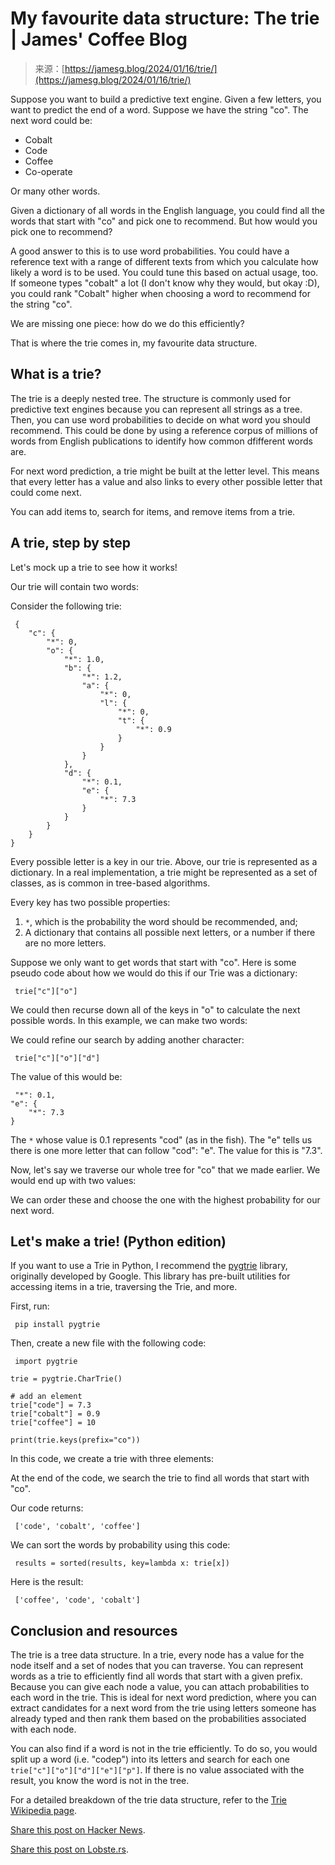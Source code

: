 <!--yml
category: 未分类
date: 2024-05-27 14:33:33
-->

# My favourite data structure: The trie | James' Coffee Blog

> 来源：[https://jamesg.blog/2024/01/16/trie/](https://jamesg.blog/2024/01/16/trie/)

Suppose you want to build a predictive text engine. Given a few letters, you want to predict the end of a word. Suppose we have the string "co". The next word could be:

*   Cobalt
*   Code
*   Coffee
*   Co-operate

Or many other words.

Given a dictionary of all words in the English language, you could find all the words that start with "co" and pick one to recommend. But how would you pick one to recommend?

A good answer to this is to use word probabilities. You could have a reference text with a range of different texts from which you calculate how likely a word is to be used. You could tune this based on actual usage, too. If someone types "cobalt" a lot (I don't know why they would, but okay :D), you could rank "Cobalt" higher when choosing a word to recommend for the string "co".

We are missing one piece: how do we do this efficiently?

That is where the trie comes in, my favourite data structure.

## What is a trie?

The trie is a deeply nested tree. The structure is commonly used for predictive text engines because you can represent all strings as a tree. Then, you can use word probabilities to decide on what word you should recommend. This could be done by using a reference corpus of millions of words from English publications to identify how common dfifferent words are.

For next word prediction, a trie might be built at the letter level. This means that every letter has a value and also links to every other possible letter that could come next.

You can add items to, search for items, and remove items from a trie.

## A trie, step by step

Let's mock up a trie to see how it works!

Our trie will contain two words:

Consider the following trie:

```
 {
	"c": {
		"*": 0,
		"o": {
			"*": 1.0,
			"b": {
				"*": 1.2,
				"a": {
					"*": 0,
					"l": {
						"*": 0,
						"t": {
							"*": 0.9
						}
					}
				}
			},
			"d": {
				"*": 0.1,
				"e": {
					"*": 7.3
				}
			}
		}
	}
} 
```

Every possible letter is a key in our trie. Above, our trie is represented as a dictionary. In a real implementation, a trie might be represented as a set of classes, as is common in tree-based algorithms.

Every key has two possible properties:

1.  `*`, which is the probability the word should be recommended, and;
2.  A dictionary that contains all possible next letters, or a number if there are no more letters.

Suppose we only want to get words that start with "co". Here is some pseudo code about how we would do this if our Trie was a dictionary:

```
 trie["c"]["o"] 
```

We could then recurse down all of the keys in "o" to calculate the next possible words. In this example, we can make two words:

We could refine our search by adding another character:

```
 trie["c"]["o"]["d"] 
```

The value of this would be:

```
 "*": 0.1,
"e": {
	"*": 7.3
} 
```

The `*` whose value is 0.1 represents "cod" (as in the fish). The "e" tells us there is one more letter that can follow "cod": "e". The value for this is "7.3".

Now, let's say we traverse our whole tree for "co" that we made earlier. We would end up with two values:

We can order these and choose the one with the highest probability for our next word.

## Let's make a trie! (Python edition)

If you want to use a Trie in Python, I recommend the [pygtrie](https://pygtrie.readthedocs.io/en/latest/) library, originally developed by Google. This library has pre-built utilities for accessing items in a trie, traversing the Trie, and more.

First, run:

```
 pip install pygtrie 
```

Then, create a new file with the following code:

```
 import pygtrie

trie = pygtrie.CharTrie()

# add an element
trie["code"] = 7.3
trie["cobalt"] = 0.9
trie["coffee"] = 10

print(trie.keys(prefix="co")) 
```

In this code, we create a trie with three elements:

At the end of the code, we search the trie to find all words that start with "co".

Our code returns:

```
 ['code', 'cobalt', 'coffee'] 
```

We can sort the words by probability using this code:

```
 results = sorted(results, key=lambda x: trie[x]) 
```

Here is the result:

```
 ['coffee', 'code', 'cobalt'] 
```

## Conclusion and resources

The trie is a tree data structure. In a trie, every node has a value for the node itself and a set of nodes that you can traverse. You can represent words as a trie to efficiently find all words that start with a given prefix. Because you can give each node a value, you can attach probabilities to each word in the trie. This is ideal for next word prediction, where you can extract candidates for a next word from the trie using letters someone has already typed and then rank them based on the probabilities associated with each node.

You can also find if a word is not in the trie efficiently. To do so, you would split up a word (i.e. "codep") into its letters and search for each one `trie["c"]["o"]["d"]["e"]["p"]`. If there is no value associated with the result, you know the word is not in the tree.

For a detailed breakdown of the trie data structure, refer to the [Trie Wikipedia page](https://en.wikipedia.org/wiki/Trie).

[Share this post on Hacker News](https://news.ycombinator.com/submitlink?u=https://jamesg.blog//2024/01/16/trie/&t=My%20favourite%20data%20structure:%20The%20trie).

[Share this post on Lobste.rs](https://lobste.rs/stories/new?url=https://jamesg.blog//2024/01/16/trie/&title=My%20favourite%20data%20structure:%20The%20trie).